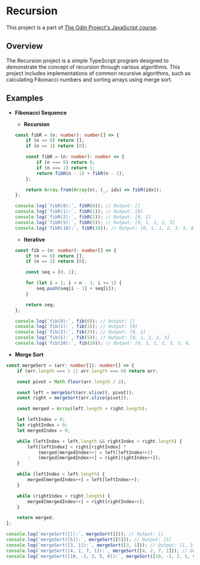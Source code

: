 # Recursion

This project is a part of [The Odin Project's JavaScript course](https://www.theodinproject.com/paths/full-stack-javascript/courses/javascript).

## Overview

The Recursion project is a simple TypeScript program designed to demonstrate the concept of recursion through various algorithms. This project includes implementations of common recursive algorithms, such as calculating Fibonacci numbers and sorting arrays using merge sort.

## Examples

-   **Fibonacci Sequence**

    -   **Recursion**

    ```typescript
    const fibR = (n: number): number[] => {
        if (n <= 0) return [];
        if (n == 1) return [0];

        const fibR = (n: number): number => {
            if (n === 0) return 0;
            if (n === 1) return 1;
            return fibR(n - 1) + fibR(n - 2);
        };

        return Array.from(Array(n), (_, idx) => fibR(idx));
    };

    console.log(`fibR(0):`, fibR(0)); // Output: []
    console.log(`fibR(1):`, fibR(1)); // Output: [0]
    console.log(`fibR(2):`, fibR(2)); // Output: [0, 1]
    console.log(`fibR(5):`, fibR(5)); // Output: [0, 1, 1, 2, 3]
    console.log(`fibR(10):`, fibR(10)); // Output: [0, 1, 1, 2, 3, 5, 8, 13, 21, 34]
    ```

    -   **Iterative**

    ```typescript
    const fib = (n: number): number[] => {
        if (n <= 0) return [];
        if (n == 1) return [0];

        const seq = [0, 1];

        for (let i = 1; i < n - 1; i += 1) {
            seq.push(seq[i - 1] + seq[i]);
        }

        return seq;
    };

    console.log(`fib(0):`, fib(0)); // Output: []
    console.log(`fib(1):`, fib(1)); // Output: [0]
    console.log(`fib(2):`, fib(2)); // Output: [0, 1]
    console.log(`fib(5):`, fib(5)); // Output: [0, 1, 1, 2, 3]
    console.log(`fib(10):`, fib(10)); // Output: [0, 1, 1, 2, 3, 5, 8, 13, 21, 34]
    ```

-   **Merge Sort**

```typescript
const mergeSort = (arr: number[]): number[] => {
    if (arr.length === 1 || arr.length === 0) return arr;

    const pivot = Math.floor(arr.length / 2);

    const left = mergeSort(arr.slice(0, pivot));
    const right = mergeSort(arr.slice(pivot));

    const merged = Array(left.length + right.length);

    let leftIndex = 0;
    let rightIndex = 0;
    let mergedIndex = 0;

    while (leftIndex < left.length && rightIndex < right.length) {
        left[leftIndex] < right[rightIndex] ?
            (merged[mergedIndex++] = left[leftIndex++])
        :   (merged[mergedIndex++] = right[rightIndex++]);
    }

    while (leftIndex < left.length) {
        merged[mergedIndex++] = left[leftIndex++];
    }

    while (rightIndex < right.length) {
        merged[mergedIndex++] = right[rightIndex++];
    }

    return merged;
};

console.log(`mergeSort([]):`, mergeSort([])); // Output: []
console.log(`mergeSort([5]):`, mergeSort([5])); // Output: [5]
console.log(`mergeSort([3, 1]):`, mergeSort([3, 1])); // Output: [1, 3]
console.log(`mergeSort([4, 2, 7, 1]):`, mergeSort([4, 2, 7, 1])); // Output: [1, 2, 4, 7]
console.log(`mergeSort([10, -1, 2, 5, 0]):`, mergeSort([10, -1, 2, 5, 0])); // Output: [-1, 0, 2, 5, 10]
```
